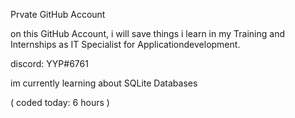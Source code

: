 Prvate GitHub Account

on this GitHub Account, i will save things i learn in my Training and Internships as IT Specialist for Applicationdevelopment. 



discord: YYP#6761

im currently learning about SQLite Databases 

( coded today: 6 hours )
